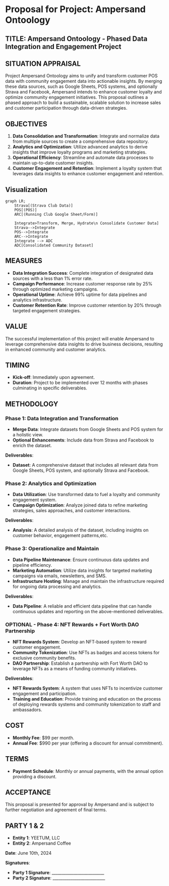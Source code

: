 # Proposal for Project: Ampersand Ontoology

## TITLE: Ampersand Ontoology - Phased Data Integration and Engagement Project

## SITUATION APPRAISAL

Project Ampersand Ontoology aims to unify and transform customer POS data with community engagement data into actionable insights. By merging these data sources, such as Google Sheets, POS systems, and optionally Strava and Facebook, Ampersand intends to enhance customer loyalty and optimize community engagement initiatives. This proposal outlines a phased approach to build a sustainable, scalable solution to increase sales and customer participation through data-driven strategies.

## OBJECTIVES

1. **Data Consolidation and Transformation**: Integrate and normalize data from multiple sources to create a comprehensive data repository.
2. **Analytics and Optimization**: Utilize advanced analytics to derive insights that improve loyalty programs and marketing strategies.
3. **Operational Efficiency**: Streamline and automate data processes to maintain up-to-date customer insights.
4. **Customer Engagement and Retention**: Implement a loyalty system that leverages data insights to enhance customer engagement and retention.

## Visualization
```mermaid
graph LR;
    Strava[(Strava Club Data)]
    POS[(POS)]
    ARC[(Running Club Google Sheet/Form)]

    Integrate>Transform, Merge, Hydrate\n Consolidate Customer Data]
    Strava-->Integrate
    POS-->Integrate
    ARC-->Integrate
    Integrate --> ADC
    ADC[Consolidated Community Dataset]
```

## MEASURES

- **Data Integration Success**: Complete integration of designated data sources with a less than 1% error rate.
- **Campaign Performance**: Increase customer response rate by 25% through optimized marketing campaigns.
- **Operational Uptime**: Achieve 99% uptime for data pipelines and analytics infrastructure.
- **Customer Retention Rate**: Improve customer retention by 20% through targeted engagement strategies.

## VALUE

The successful implementation of this project will enable Ampersand to leverage comprehensive data insights to drive business decisions, resulting in enhanced community and customer analytics.

## TIMING

- **Kick-off**: Immediately upon agreement.
- **Duration**: Project to be implemented over 12 months with phases culminating in specific deliverables.

## METHODOLOGY

### Phase 1: Data Integration and Transformation
- **Merge Data**: Integrate datasets from Google Sheets and POS system for a holistic view.
- **Optional Enhancements**: Include data from Strava and Facebook to enrich the dataset.

**Deliverables**:
- **Dataset**: A comprehensive dataset that includes all relevant data from Google Sheets, POS system, and optionally Strava and Facebook.

### Phase 2: Analytics and Optimization
- **Data Utilization**: Use transformed data to fuel a loyalty and community engagement system.
- **Campaign Optimization**: Analyze joined data to refine marketing strategies, sales approaches, and customer interactions.

**Deliverables**:
- **Analysis**: A detailed analysis of the dataset, including insights on customer behavior, engagement patterns,etc.

### Phase 3: Operationalize and Maintain
- **Data Pipeline Maintenance**: Ensure continuous data updates and pipeline efficiency.
- **Marketing Automation**: Utilize data insights for targeted marketing campaigns via emails, newsletters, and SMS.
- **Infrastructure Hosting**: Manage and maintain the infrastructure required for ongoing data processing and analytics.

**Deliverables**:
- **Data Pipeline**: A reliable and efficient data pipeline that can handle continuous updates and reporting on the above-mentioned deliverables.

### OPTIONAL - Phase 4: NFT Rewards + Fort Worth DAO Partnership
- **NFT Rewards System**: Develop an NFT-based system to reward customer engagement.
- **Community Tokenization**: Use NFTs as badges and access tokens for exclusive community benefits.
- **DAO Partnership**: Establish a partnership with Fort Worth DAO to leverage NFTs as a means of funding community initiatives.

**Deliverables**:
- **NFT Rewards System**: A system that uses NFTs to incentivize customer engagement and participation.
- **Training and Education**: Provide training and education on the process of deploying rewards systems and community tokenization to staff and ambassadors.

## COST

- **Monthly Fee**: $99 per month.
- **Annual Fee**: $990 per year (offering a discount for annual commitment).

## TERMS

- **Payment Schedule**: Monthly or annual payments, with the annual option providing a discount.

## ACCEPTANCE

This proposal is presented for approval by Ampersand and is subject to further negotiation and agreement of final terms.

## PARTY 1 & 2

- **Entity 1**: YEETUM, LLC
- **Entity 2**: Ampersand Coffee

**Date**: June 10th, 2024

**Signatures**:

- **Party 1 Signature**: __________________________
- **Party 2 Signature**: __________________________
